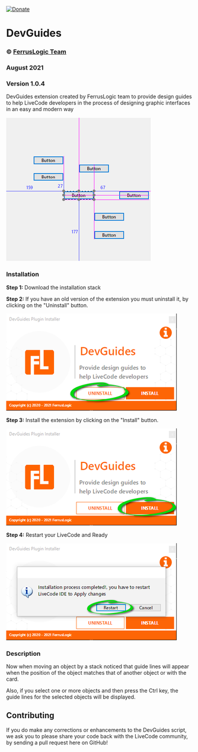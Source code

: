 [![Donate](https://img.shields.io/badge/Donate-QvaPay-green.svg)](https://qvapay.com/payme/ferruslogic?r_id=DevGuides&msg=Donate%20to%20Ferruslogic)


# DevGuides
### © [FerrusLogic Team](https://ferruslogic.com)

###  August 2021

### Version 1.0.4

DevGuides extension created by FerrusLogic team to provide design guides to help LiveCode developers in the process of designing graphic interfaces in an easy and modern way

![screenshot_1](images/screenshot.png)
### Installation
**Step 1:** Download the installation stack

**Step 2:** If you have an old version of the extension you must uninstall it, by clicking on the "Uninstall" button.

![screenshot_1](images/screenshot_1.png)

**Step 3:** Install the extension by clicking on the "Install" button.

![screenshot_2](images/screenshot_2.png)

**Step 4:** Restart your LiveCode and Ready

![screenshot_3](images/screenshot_3.png)

### Description
Now when moving an object by a stack noticed that guide lines will appear when the position of the object matches that of another object or with the card.

Also, if you select one or more objects and then press the Ctrl key, the guide lines for the selected objects will be displayed.

## Contributing
If you do make any corrections or enhancements to the DevGuides script, we ask you to please share your code back with the LiveCode community, by sending a pull request here on GitHub!
